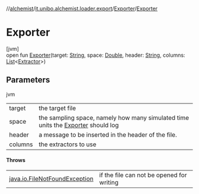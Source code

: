 //[alchemist](../../../index.md)/[it.unibo.alchemist.loader.export](../index.md)/[Exporter](index.md)/[Exporter](-exporter.md)

# Exporter

[jvm]\
open fun [Exporter](-exporter.md)(target: [String](https://docs.oracle.com/javase/8/docs/api/java/lang/String.html), space: [Double](https://kotlinlang.org/api/latest/jvm/stdlib/kotlin/-double/index.html), header: [String](https://docs.oracle.com/javase/8/docs/api/java/lang/String.html), columns: [List](https://docs.oracle.com/javase/8/docs/api/java/util/List.html)<[Extractor](../-extractor/index.md)>)

## Parameters

jvm

| | |
|---|---|
| target | the target file |
| space | the sampling space, namely how many simulated time units the [Exporter](index.md) should log |
| header | a message to be inserted in the header of the file. |
| columns | the extractors to use |

#### Throws

| | |
|---|---|
| [java.io.FileNotFoundException](https://docs.oracle.com/javase/8/docs/api/java/io/FileNotFoundException.html) | if the file can not be opened for writing |
